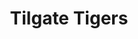 ---
templateKey: team
title: Tilgate Tigers
logoImage: /img/team-logos/tilgate-tigers.JPG
slug: tilgate-tigers
conference: East
homeGround: Loppets Road
honours: 
    - Street Boules Cup Champions (2022)
---